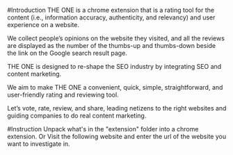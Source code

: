 #Introduction
THE ONE is a chrome extension that is a rating tool for the content (i.e., information accuracy, authenticity, and relevancy) and user experience on a website.

We collect people’s opinions on the website they visited, and all the reviews are displayed as the number of the thumbs-up and thumbs-down beside the link on the Google search result page.

THE ONE is designed to re-shape the SEO industry by integrating SEO and content marketing.

We aim to make THE ONE a convenient, quick, simple, straightforward, and user-friendly rating and reviewing tool.

Let’s vote, rate, review, and share, leading netizens to the right websites and guiding companies to do real content marketing. 

#Instruction
Unpack what's in the "extension" folder into a chrome extension.
Or 
Visit the following website and enter the url of the website you want to investigate in.